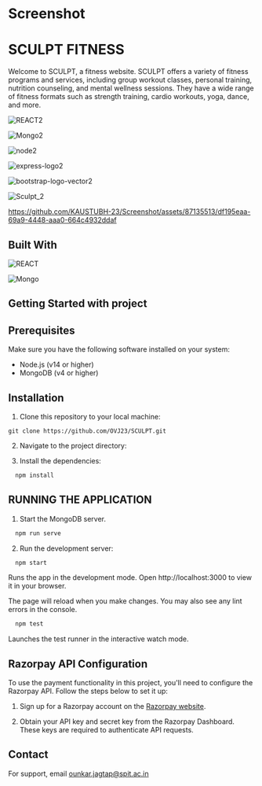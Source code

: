 # Screenshot

# SCULPT FITNESS

Welcome to SCULPT, a fitness website. SCULPT offers a variety of fitness programs and services, including group workout classes, personal training, nutrition counseling, and mental wellness sessions. They have a wide range of fitness formats such as strength training, cardio workouts, yoga, dance, and more.




![REACT2](https://github.com/KAUSTUBH-23/Screenshot/assets/87135513/cd2243c3-16c5-447b-b411-b6a7f18b4714)

![Mongo2](https://github.com/KAUSTUBH-23/Screenshot/assets/87135513/d1bd96a5-93b1-4814-90f0-decb528fddf6)

![node2](https://github.com/KAUSTUBH-23/Screenshot/assets/87135513/1695009b-f731-4d84-a1bf-30d0f1f741ac)

![express-logo2](https://github.com/KAUSTUBH-23/Screenshot/assets/87135513/b255b8e7-e63a-4622-a434-7817a5d8549d)

![bootstrap-logo-vector2](https://github.com/KAUSTUBH-23/Screenshot/assets/87135513/9e51e587-c1bf-4c9c-9217-f041f4f1f4a6)




![Sculpt_2](https://github.com/KAUSTUBH-23/Screenshot/assets/87135513/7e0ee969-e1d8-45c3-83d4-b216e3e773e3)

https://github.com/KAUSTUBH-23/Screenshot/assets/87135513/df195eaa-69a9-4448-aaa0-664c4932ddaf

## Built With

![REACT](https://github.com/KAUSTUBH-23/Screenshot/assets/87135513/3fabb614-df1c-4641-b80b-329b237a9496)

![Mongo](https://github.com/KAUSTUBH-23/Screenshot/assets/87135513/9e846363-4a16-4960-9822-4e8a6262cc52)



## Getting Started with project

## Prerequisites

Make sure you have the following software installed on your system:

- Node.js (v14 or higher)
- MongoDB (v4 or higher)

## Installation

1. Clone this repository to your local machine:

```shell
git clone https://github.com/OVJ23/SCULPT.git
```

2. Navigate to the project directory:

3. Install the dependencies:
```bash
  npm install
```

## RUNNING THE APPLICATION

1. Start the MongoDB server.
```bash
  npm run serve
```
2. Run the development server:

```bash
  npm start
```
Runs the app in the development mode.
Open http://localhost:3000 to view it in your browser.

The page will reload when you make changes.
You may also see any lint errors in the console.

```bash
  npm test
```
Launches the test runner in the interactive watch mode.

## Razorpay API Configuration

To use the payment functionality in this project, you'll need to configure the Razorpay API. Follow the steps below to set it up:

1. Sign up for a Razorpay account on the [Razorpay website](https://razorpay.com/).

2. Obtain your API key and secret key from the Razorpay Dashboard. These keys are required to authenticate API requests.




## Contact

For support, email ounkar.jagtap@spit.ac.in 





